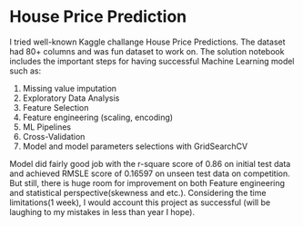 # House Price Prediction

I tried well-known Kaggle challange House Price Predictions. The dataset had 80+ columns and was fun dataset to work on. The solution notebook includes the important steps for having successful Machine Learning model such as:
  1) Missing value imputation
  2) Exploratory Data Analysis
  3) Feature Selection
  4) Feature engineering (scaling, encoding) 
  5) ML Pipelines
  6) Cross-Validation
  7) Model and model parameters selections with GridSearchCV 

Model did fairly good job with the r-square score of 0.86 on initial test data and achieved RMSLE score of 0.16597 on unseen test data on competition. But still, there is huge room for improvement on both Feature engineering and statistical perspective(skewness and etc.). Considering the time limitations(1 week), I would account this project as successful (will be laughing to my mistakes in less than year I hope).

